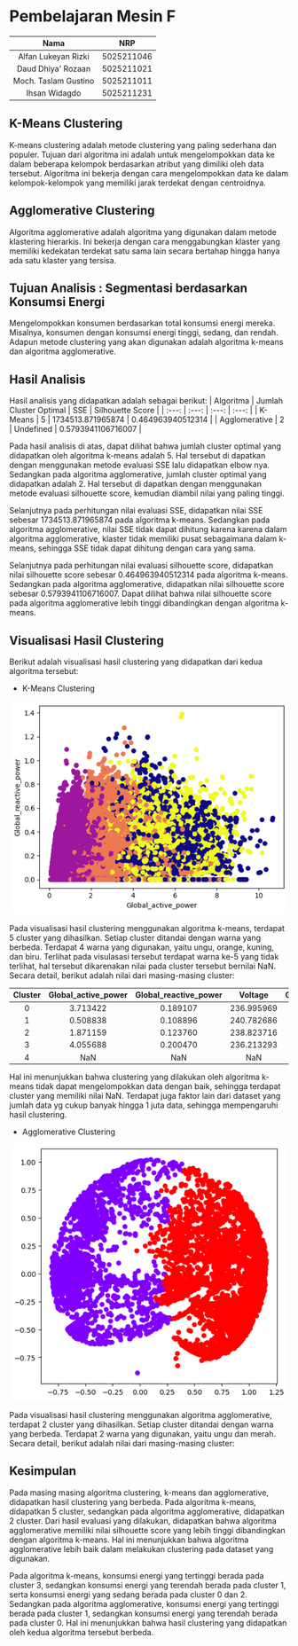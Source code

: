# Pembelajaran Mesin F

| Nama | NRP |
| :---: | :---: | 
| Alfan Lukeyan Rizki   | 5025211046 |
| Daud Dhiya' Rozaan   | 5025211021 |
| Moch. Taslam Gustino   | 5025211011 |
| Ihsan Widagdo | 5025211231 |



## K-Means Clustering
K-means clustering adalah metode clustering yang paling sederhana dan populer. Tujuan dari algoritma ini adalah untuk mengelompokkan data ke dalam beberapa kelompok berdasarkan atribut yang dimiliki oleh data tersebut. Algoritma ini bekerja dengan cara mengelompokkan data ke dalam kelompok-kelompok yang memiliki jarak terdekat dengan centroidnya.

## Agglomerative Clustering
Algoritma agglomerative adalah algoritma yang digunakan dalam metode klastering hierarkis. Ini bekerja dengan cara menggabungkan klaster yang memiliki kedekatan terdekat satu sama lain secara bertahap hingga hanya ada satu klaster yang tersisa.

## Tujuan Analisis : Segmentasi berdasarkan Konsumsi Energi

Mengelompokkan konsumen berdasarkan total konsumsi energi mereka. Misalnya, konsumen dengan konsumsi energi tinggi, sedang, dan rendah. Adapun metode clustering yang akan digunakan adalah algoritma k-means dan algoritma agglomerative. 

## Hasil Analisis
Hasil analisis yang didapatkan adalah sebagai berikut:
| Algoritma | Jumlah Cluster Optimal | SSE | Silhouette Score |
| :---: | :---: | :---: | :---: |
| K-Means | 5 | 1734513.871965874 | 0.464963940512314 |
| Agglomerative | 2 | Undefined | 0.5793941106716007 |

Pada hasil analisis di atas, dapat dilihat bahwa jumlah cluster optimal yang didapatkan oleh algoritma k-means adalah 5. Hal tersebut di dapatkan dengan menggunakan metode evaluasi SSE lalu didapatkan elbow nya. Sedangkan pada algoritma agglomerative, jumlah cluster optimal yang didapatkan adalah 2. Hal tersebut di dapatkan dengan menggunakan metode evaluasi silhouette score, kemudian diambil nilai yang paling tinggi.

Selanjutnya pada perhitungan nilai evaluasi SSE, didapatkan nilai SSE sebesar 1734513.871965874 pada algoritma k-means. Sedangkan pada algoritma agglomerative, nilai SSE tidak dapat dihitung karena karena dalam algoritma agglomerative, klaster tidak memiliki pusat sebagaimana dalam k-means, sehingga SSE tidak dapat dihitung dengan cara yang sama.

Selanjutnya pada perhitungan nilai evaluasi silhouette score, didapatkan nilai silhouette score sebesar 0.464963940512314 pada algoritma k-means. Sedangkan pada algoritma agglomerative, didapatkan nilai silhouette score sebesar 0.5793941106716007. Dapat dilihat bahwa nilai silhouette score pada algoritma agglomerative lebih tinggi dibandingkan dengan algoritma k-means.

## Visualisasi Hasil Clustering
Berikut adalah visualisasi hasil clustering yang didapatkan dari kedua algoritma tersebut:

* K-Means Clustering

![K-Means Clustering](img/k-means-output.png)

Pada visualisasi hasil clustering menggunakan algoritma k-means, terdapat 5 cluster yang dihasilkan. Setiap cluster ditandai dengan warna yang berbeda. Terdapat 4 warna yang digunakan, yaitu ungu, orange, kuning, dan biru. Terlihat pada visulasasi tersebut terdapat warna ke-5 yang tidak terlihat, hal tersebut dikarenakan nilai pada cluster tersebut bernilai NaN. Secara detail, berikut adalah nilai dari masing-masing cluster:

| Cluster | Global_active_power | Global_reactive_power | Voltage | Global_intensity | Sub_metering_1 | Sub_metering_2 | Sub_metering_3 |
| :---:| :---: | :---: | :---: | :---: | :---: | :---: | :---: |
| 0 | 3.713422 | 0.189107 | 236.995969 | 15.829659 | 0.754372 | 34.943141 | 10.617939 |
| 1 | 0.508838 | 0.108896 | 240.782686 | 2.222871 | 0.044008 | 0.388365 | 0.231059 |
| 2 | 1.871159 | 0.123760 | 238.823716 | 7.842945 | 0.182817 | 0.473899 | 17.394534 |
| 3 | 4.055688 | 0.200470 | 236.213293 | 17.252143 | 36.730570 | 2.922936 | 10.981324 |
| 4 | NaN | NaN | NaN | NaN | NaN | NaN | NaN |

Hal ini menunjukkan bahwa clustering yang dilakukan oleh algoritma k-means tidak dapat mengelompokkan data dengan baik, sehingga terdapat cluster yang memiliki nilai NaN. Terdapat juga faktor lain dari dataset yang jumlah data yg cukup banyak hingga 1 juta data, sehingga mempengaruhi hasil clustering.

* Agglomerative Clustering

![Agglomerative Clustering](img/agglomerative-output.png)

Pada visualisasi hasil clustering menggunakan algoritma agglomerative, terdapat 2 cluster yang dihasilkan. Setiap cluster ditandai dengan warna yang berbeda. Terdapat 2 warna yang digunakan, yaitu ungu dan merah. Secara detail, berikut adalah nilai dari masing-masing cluster:


## Kesimpulan

Pada masing masing algoritma clustering, k-means dan agglomerative, didapatkan hasil clustering yang berbeda. Pada algoritma k-means, didapatkan 5 cluster, sedangkan pada algoritma agglomerative, didapatkan 2 cluster. Dari hasil evaluasi yang dilakukan, didapatkan bahwa algoritma agglomerative memiliki nilai silhouette score yang lebih tinggi dibandingkan dengan algoritma k-means. Hal ini menunjukkan bahwa algoritma agglomerative lebih baik dalam melakukan clustering pada dataset yang digunakan.

Pada algoritma k-means, konsumsi energi yang tertinggi berada pada cluster 3, sedangkan konsumsi energi yang terendah berada pada cluster 1, serta konsumsi energi yang sedang berada pada cluster 0 dan 2. Sedangkan pada algoritma agglomerative, konsumsi energi yang tertinggi berada pada cluster 1, sedangkan konsumsi energi yang terendah berada pada cluster 0. Hal ini menunjukkan bahwa hasil clustering yang didapatkan oleh kedua algoritma tersebut berbeda. 